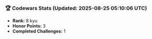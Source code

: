 ### 🏆 Codewars Stats (Updated: 2025-08-25 05:10:06 UTC)

- **Rank:** 8 kyu
- **Honor Points:** 3
- **Completed Challenges:** 1
